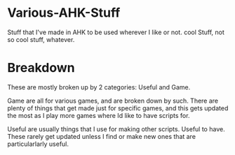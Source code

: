 # Various-AHK-Stuff
Stuff that I've made in AHK to be used wherever I like or not. cool Stuff, not so cool stuff, whatever.


# Breakdown

These are mostly broken up by 2 categories: Useful and Game.

Game are all for various games, and are broken down by such. There are plenty of things that get made just for specific games, and this gets updated the most as I play more games where Id like to have scripts for.

Useful are usually things that I use for making other scripts. Useful to have. These rarely get updated unless I find or make new ones that are particularlarly useful.

